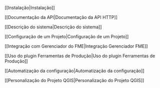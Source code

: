 [[Instalação|Instalação]]

[[Documentação da API|Documentação da API HTTP]]

[[Descrição do sistema|Descrição do sistema]]

[[Configuração de um Projeto|Configuração de um Projeto]]

[[Integração com Gerenciador do FME|Integração Gerenciador FME]]

[[Uso do plugin Ferramentas de Produção|Uso do plugin Ferramentas de Produção]]

[[Automatização da configuração|Automatização da configuração]]

[[Personalização do Projeto QGIS|Personalização do Projeto QGIS]]